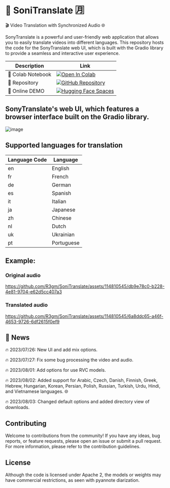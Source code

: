 # 🎥 SoniTranslate 🈷️

🎬 Video Translation with Synchronized Audio 🌐

SonyTranslate is a powerful and user-friendly web application that allows you to easily translate videos into different languages. This repository hosts the code for the SonyTranslate web UI, which is built with the Gradio library to provide a seamless and interactive user experience.


| Description | Link |
| ----------- | ---- |
| 📙 Colab Notebook | [![Open In Colab](https://colab.research.google.com/assets/colab-badge.svg)](https://colab.research.google.com/github/R3gm/SoniTranslate/blob/main/SoniTranslate_Colab.ipynb) |
| 🎉 Repository | [![GitHub Repository](https://img.shields.io/badge/GitHub-Repository-black?style=flat-square&logo=github)](https://github.com/R3gm/SoniTranslate/) |
| 🚀 Online DEMO | [![Hugging Face Spaces](https://img.shields.io/badge/%F0%9F%A4%97%20Hugging%20Face-Spaces-blue)](https://huggingface.co/spaces/r3gm/SoniTranslate_translate_audio_of_a_video_content) |

## SonyTranslate's web UI, which features a browser interface built on the Gradio library.
![image](https://github.com/R3gm/SoniTranslate/assets/114810545/53800b08-3a18-4f8a-be15-8710dc9102ec)


## Supported languages for translation 

| Language Code | Language |
|---|---|
| en | English |
| fr | French |
| de | German |
| es | Spanish |
| it | Italian |
| ja | Japanese |
| zh | Chinese |
| nl | Dutch |
| uk | Ukrainian |
| pt | Portuguese |

## Example:

### Original audio

https://github.com/R3gm/SoniTranslate/assets/114810545/db9e78c0-b228-4e81-9704-e62d5cc407a3



### Translated audio

https://github.com/R3gm/SoniTranslate/assets/114810545/6a8ddc65-a46f-4653-9726-6df2615f0ef9


## 📖 News

🔥 2023/07/26: New UI and add mix options.

🔥 2023/07/27: Fix some bug processing the video and audio.

🔥 2023/08/01: Add options for use RVC models.

🔥 2023/08/02: Added support for Arabic, Czech, Danish, Finnish, Greek, Hebrew, Hungarian, Korean, Persian, Polish, Russian, Turkish, Urdu, Hindi, and Vietnamese languages. 🌐

🔥 2023/08/03: Changed default options and added directory view of downloads.


## Contributing

Welcome to contributions from the community! If you have any ideas, bug reports, or feature requests, please open an issue or submit a pull request. For more information, please refer to the contribution guidelines.



## License
Although the code is licensed under Apache 2, the models or weights may have commercial restrictions, as seen with pyannote diarization.
